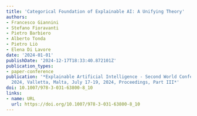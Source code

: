 ```yaml
---
title: 'Categorical Foundation of Explainable AI: A Unifying Theory'
authors:
- Francesco Giannini
- Stefano Fioravanti
- Pietro Barbiero
- Alberto Tonda
- Pietro Liò
- Elena Di Lavore
date: '2024-01-01'
publishDate: '2024-12-17T18:33:40.872101Z'
publication_types:
- paper-conference
publication: '*Explainable Artificial Intelligence - Second World Conference, xAI
  2024, Valletta, Malta, July 17-19, 2024, Proceedings, Part III*'
doi: 10.1007/978-3-031-63800-8_10
links:
- name: URL
  url: https://doi.org/10.1007/978-3-031-63800-8_10
---
```

